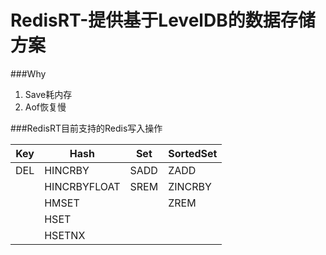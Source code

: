 RedisRT-提供基于LevelDB的数据存储方案
=====================================

###Why
1. Save耗内存
2. Aof恢复慢

###RedisRT目前支持的Redis写入操作

| Key    | Hash         | Set    | SortedSet |
| ------ | ------------ | ------ | --------- |
| DEL    | HINCRBY      | SADD   | ZADD      |
|        | HINCRBYFLOAT | SREM   | ZINCRBY   | 
|        | HMSET        |        | ZREM      |
|        | HSET         |        |           |
|        | HSETNX       |        |           |
